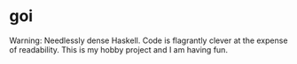 # goi

Warning: Needlessly dense Haskell. Code is flagrantly clever at the expense of readability. This is my hobby project and I am having fun.
